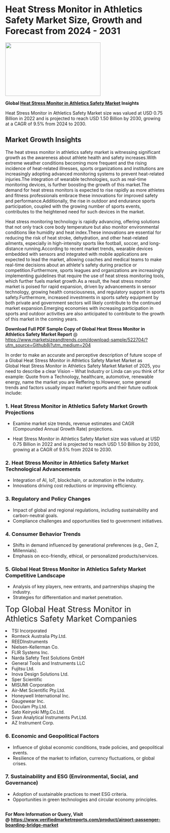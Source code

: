 <H1>Heat Stress Monitor in Athletics Safety Market Size, Growth and Forecast from 2024 - 2031</H1><img class="aligncenter size-medium wp-image-584254" src="https://thirdeyenews.in/wp-content/uploads/2024/09/Global-Market-Research-300x168.jpeg" alt="" width="300" height="168" /><p><strong>Global&nbsp;<a href="https://www.marketsizeandtrends.com/download-sample/522704/?utm_source=Github8j?utm_medium=204">Heat Stress Monitor in Athletics Safety Market</a> Insights</strong></p><p>Heat Stress Monitor in Athletics Safety Market size was valued at USD 0.75 Billion in 2022 and is projected to reach USD 1.50 Billion by 2030, growing at a CAGR of 9.5% from 2024 to 2030.</p><p><h2>Market Growth Insights</h2> <p>The heat stress monitor in athletics safety market is witnessing significant growth as the awareness about athlete health and safety increases.With extreme weather conditions becoming more frequent and the rising incidence of heat-related illnesses, sports organizations and institutions are increasingly adopting advanced monitoring systems to prevent heat-related injuries.The integration of wearable technologies, such as real-time monitoring devices, is further boosting the growth of this market.The demand for heat stress monitors is expected to rise rapidly as more athletes and fitness professionals embrace these innovations for improved safety and performance.Additionally, the rise in outdoor and endurance sports participation, coupled with the growing number of sports events, contributes to the heightened need for such devices in the market.</p> <p>Heat stress monitoring technology is rapidly advancing, offering solutions that not only track core body temperature but also monitor environmental conditions like humidity and heat index.These innovations are essential for reducing the risk of heat stroke, dehydration, and other heat-related ailments, especially in high-intensity sports like football, soccer, and long-distance running.According to recent market trends, wearable devices embedded with sensors and integrated with mobile applications are expected to lead the market, allowing coaches and medical teams to make real-time decisions about an athlete's safety during practice or competition.Furthermore, sports leagues and organizations are increasingly implementing guidelines that require the use of heat stress monitoring tools, which further fuels market growth.As a result, the heat stress monitor market is poised for rapid expansion, driven by advancements in sensor technology, growing health consciousness, and regulatory support in sports safety.Furthermore, increased investments in sports safety equipment by both private and government sectors will likely contribute to the continued market expansion.Emerging economies with increasing participation in sports and outdoor activities are also anticipated to contribute to the growth of this market in the coming years.</p> <p><span class=""><strong>Download Full PDF Sample Copy of Global Heat Stress Monitor in Athletics Safety Market Report</strong> @ <a href="https://www.marketsizeandtrends.com/download-sample/522704/?utm_source=Github8j?utm_medium=204" target="_blank">https://www.marketsizeandtrends.com/download-sample/522704/?utm_source=Github8j?utm_medium=204</a></span></p><p>In order to make an accurate and perceptive description of future scope of a Global&nbsp;Heat Stress Monitor in Athletics Safety Market Market as Global&nbsp;Heat Stress Monitor in Athletics Safety Market Market of 2025, you need to describe a clear Vision &ndash; What Industry or Linda can you think of for example: Quote from a Technology, healthcare, automotive, renewable energy, name the market you are Reffering to.However, some general trends and factors usually impact market reports and their future outlook include:</p><h3>1.&nbsp;<strong>Heat Stress Monitor in Athletics Safety Market Growth Projections</strong></h3><ul><li>Examine market size trends, revenue estimates and CAGR (Compounded Annual Growth Rate) projections.</li><li><p>Heat Stress Monitor in Athletics Safety Market size was valued at USD 0.75 Billion in 2022 and is projected to reach USD 1.50 Billion by 2030, growing at a CAGR of 9.5% from 2024 to 2030.</p></li></ul><h3>2.&nbsp;<strong>Heat Stress Monitor in Athletics Safety Market Technological Advancements</strong></h3><ul><li>Integration of AI, IoT, blockchain, or automation in the industry.</li><li>Innovations driving cost reductions or improving efficiency.</li></ul><h3>3.&nbsp;<strong>Regulatory and Policy Changes</strong></h3><ul><li>Impact of global and regional regulations, including sustainability and carbon-neutral goals.</li><li>Compliance challenges and opportunities tied to government initiatives.</li></ul><h3>4.&nbsp;<strong>Consumer Behavior Trends</strong></h3><ul><li>Shifts in demand influenced by generational preferences (e.g., Gen Z, Millennials).</li><li>Emphasis on eco-friendly, ethical, or personalized products/services.</li></ul><h3>5.&nbsp;<strong>Global Heat Stress Monitor in Athletics Safety Market Competitive Landscape</strong></h3><ul><li>Analysis of key players, new entrants, and partnerships shaping the industry.</li><li>Strategies for differentiation and market penetration.</li></ul><p data-pm-slice="1 1 []"><span style="color: inherit; font-family: inherit; font-size: 25px;">Top Global Heat Stress Monitor in Athletics Safety Market Companies</span></p><div class="" data-test-id=""><p><li>TSI Incorporated</li><li> Romteck Australia Pty.Ltd.</li><li> REEDInstruments</li><li> Nielsen-Kellerman Co.</li><li> FLIR Systems Inc.</li><li> Narda Safety Test Solutions GmbH</li><li> General Tools and Instruments LLC</li><li> Fujitsu Ltd.</li><li> Inova Design Solutions Ltd.</li><li> Sper Scientific</li><li> MISUMI Corporation</li><li> Air-Met Scientific Pty.Ltd.</li><li> Honeywell International Inc.</li><li> Gaugewear Inc.</li><li> Doculam Pty.Ltd.</li><li> Sato Keiryoki Mfg.Co.Ltd.</li><li> Svan Analytical Instruments Pvt.Ltd.</li><li> AZ Instrument Corp.</li></p></div><h3>6.&nbsp;<strong>Economic and Geopolitical Factors</strong></h3><ul><li>Influence of global economic conditions, trade policies, and geopolitical events.</li><li>Resilience of the market to inflation, currency fluctuations, or global crises.</li></ul><h3>7.&nbsp;<strong>Sustainability and ESG (Environmental, Social, and Governance)</strong></h3><ul><li>Adoption of sustainable practices to meet ESG criteria.</li><li>Opportunities in green technologies and circular economy principles.</li></ul><h2><strong style="font-size: 14px;">For More Information or Query, Visit @&nbsp;</strong><a style="background-color: #ffffff; font-size: 14px;" href="https://www.marketsizeandtrends.com/report/heat-stress-monitor-in-athletics-safety-market/" target="_blank">https://www.verifiedmarketreports.com/product/airport-passenger-boarding-bridge-market</a></h2>